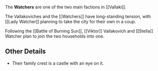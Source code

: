 The **Watchers** are one of the two main factions in [[Vallaki]].

The Vallakoviches and the [[Watchers]] have long-standing tension, with [[Lady Watcher]] planning to take the city for their own in a coup.

Following the [[Battle of Burning Sun]], [[Viktor]] Vallakovich and [[Stella]] Watcher plan to join the two households into one.

## Other Details
- Their family crest is a castle with an eye on it.